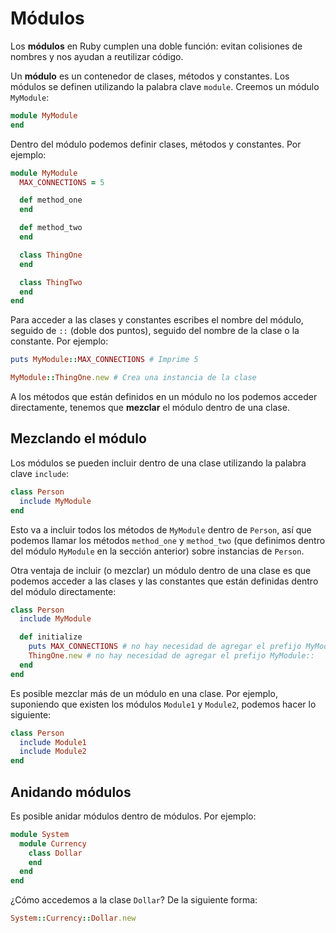 # Módulos

Los **módulos** en Ruby cumplen una doble función: evitan colisiones de nombres y nos ayudan a reutilizar código.

Un **módulo** es un contenedor de clases, métodos y constantes. Los módulos se definen utilizando la palabra clave `module`. Creemos un módulo `MyModule`:

```ruby
module MyModule
end
```

Dentro del módulo podemos definir clases, métodos y constantes. Por ejemplo:

```ruby
module MyModule
  MAX_CONNECTIONS = 5

  def method_one
  end

  def method_two
  end

  class ThingOne
  end

  class ThingTwo
  end
end
```

Para acceder a las clases y constantes escribes el nombre del módulo, seguido de `::` (doble dos puntos), seguido del nombre de la clase o la constante. Por ejemplo:

```ruby
puts MyModule::MAX_CONNECTIONS # Imprime 5

MyModule::ThingOne.new # Crea una instancia de la clase
```

A los métodos que están definidos en un módulo no los podemos acceder directamente, tenemos que **mezclar** el módulo dentro de una clase.

## Mezclando el módulo

Los módulos se pueden incluir dentro de una clase utilizando la palabra clave `include`:

```ruby
class Person
  include MyModule
end
```

Esto va a incluir todos los métodos de `MyModule` dentro de `Person`, así que podemos llamar los métodos `method_one` y `method_two` (que definimos dentro del módulo `MyModule` en la sección anterior) sobre instancias de `Person`.

Otra ventaja de incluir (o mezclar) un módulo dentro de una clase es que podemos acceder a las clases y las constantes que están definidas dentro del módulo directamente:

```ruby
class Person
  include MyModule

  def initialize
    puts MAX_CONNECTIONS # no hay necesidad de agregar el prefijo MyModule::
    ThingOne.new # no hay necesidad de agregar el prefijo MyModule::
  end
end
```

Es posible mezclar más de un módulo en una clase. Por ejemplo, suponiendo que existen los módulos `Module1` y `Module2`, podemos hacer lo siguiente:

```ruby
class Person
  include Module1
  include Module2
end
```

## Anidando módulos

Es posible anidar módulos dentro de módulos. Por ejemplo:

```ruby
module System
  module Currency
    class Dollar
    end
  end
end
```

¿Cómo accedemos a la clase `Dollar`? De la siguiente forma:

```ruby
System::Currency::Dollar.new
```
